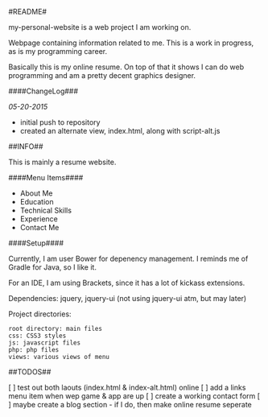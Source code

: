 #README#

my-personal-website is a web project I am working on.

Webpage containing information related to me. This is a work in progress, as is my programming career.

Basically this is my online resume. On top of that it shows I can do web programming and am a pretty decent graphics designer.

####ChangeLog###

*05-20-2015*
- initial push to repository
- created an alternate view, index.html, along with script-alt.js

##INFO##

This is mainly a resume website.

####Menu Items####
- About Me
- Education
- Technical Skills
- Experience
- Contact Me


####Setup####

Currently, I am user Bower for depenency management. I reminds me of Gradle for Java, so I like it.

For an IDE, I am using Brackets, since it has a lot of kickass extensions.

Dependencies: jquery, jquery-ui (not using jquery-ui atm, but may later)

Project directories:
    
    root directory: main files
    css: CSS3 styles
    js: javascript files
    php: php files
    views: various views of menu

##TODOS##

[ ] test out both laouts (index.html & index-alt.html) online
[ ] add a links menu item when wep game & app are up
[ ] create a working contact form
[ ] maybe create a blog section
    - if I do, then make online resume seperate